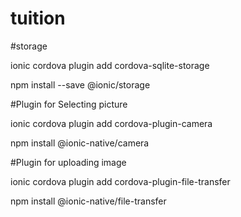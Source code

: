 # tuition

#storage

ionic cordova plugin add cordova-sqlite-storage

npm install --save @ionic/storage

#Plugin for Selecting picture

ionic cordova plugin add cordova-plugin-camera

npm install @ionic-native/camera

#Plugin for uploading image

ionic cordova plugin add cordova-plugin-file-transfer

npm install @ionic-native/file-transfer
